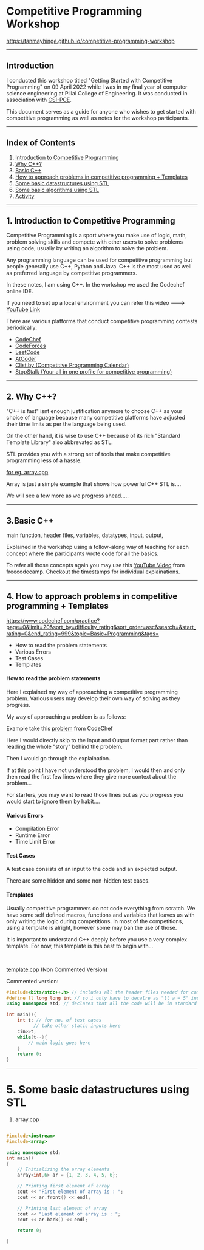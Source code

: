 # Competitive Programming Workshop

<a href="https://tanmayhinge.github.io/competitive-programming-workshop">https://tanmayhinge.github.io/competitive-programming-workshop</a>

---

## Introduction

I conducted this workshop titled "Getting Started with Competitive Programming" on 09 April 2022 while I was in my final year of computer science engineering at Pillai College of Engineering. It was conducted in association with [CSI-PCE]().

This document serves as a guide for anyone who wishes to get started with competitive programming as well as notes for the workshop participants.

---

## Index of Contents

1. [Introduction to Competitive Programming](#1-introduction-to-competitive-programming)
2. [Why C++?](#2-why-c)
3. [Basic C++](#3basic-c)
4. [How to approach problems in competitive programming + Templates](#4-how-to-approach-problems-in-competitive-programming--templates)
5. [Some basic datastructures using STL](#5-some-basic-datastructures-using-stl)
6. [Some basic algorithms using STL]()
7. [Activity]()

---

## 1. Introduction to Competitive Programming

Competitive Programming is a sport where you make use of logic, math, problem solving skills and compete with other users to solve problems using code, usually by writing an algorithm to solve the problem.

Any programming language can be used for competitive programming but people generally use C++, Python and Java. C++ is the most used as well as preferred language by competitive programmers.

In these notes, I am using C++. 
In the workshop we used the Codechef online IDE. 

If you need to set up a local environment you can refer this video ---> [YouTube Link](https://www.youtube.com/watch?v=CZ7Mf7qxbIU)

There are various platforms that conduct competitive programming contests periodically:

- [CodeChef](https://www.codechef.com/)
- [CodeForces](https://codeforces.com/)
- [LeetCode](https://leetcode.com/)
- [AtCoder](https://atcoder.jp/)
- [Clist.by (Competitive Programming Calendar)](https://clist.by/)
- [StopStalk (Your all in one profile for competitive programming)](https://www.stopstalk.com/)

---

## 2. Why C++?

"C++ is fast" isnt enough justification anymore to choose C++ as your choice of language because many competitive platforms have adjusted their time limits as per the language being used.

On the other hand, it is wise to use C++ because of its rich "Standard Template Library" also abbrevated as STL.

STL provides you with a strong set of tools that make competitive programming less of a hassle.

[for eg. array.cpp](array.cpp)

Array is just a simple example that shows how powerful C++ STL is....

We will see a few more as we progress ahead.....

---

## 3.Basic C++

main function, header files, variables, datatypes, input, output, 

Explained in the workshop using a follow-along way of teaching for each concept where the participants wrote code for all the basics.

To refer all those concepts again you may use this [YouTube Video](https://www.youtube.com/watch?v=vLnPwxZdW4Y&ab_channel=freeCodeCamp.org) from freecodecamp. Checkout the timestamps for individual explainations.

---

## 4. How to approach problems in competitive programming + Templates

https://www.codechef.com/practice?page=0&limit=20&sort_by=difficulty_rating&sort_order=asc&search=&start_rating=0&end_rating=999&topic=Basic+Programming&tags=

- How to read the problem statements
- Various Errors
- Test Cases
- Templates


#### How to read the problem statements

Here I explained my way of approaching a competitive programming problem. Various users may develop their own way of solving as they progress.

My way of approaching a problem is as follows:

Example take this [problem](https://www.codechef.com/problems/INSTNOODLE) from CodeChef

Here I would directly skip to the Input and Output format part rather than reading the whole "story" behind the problem.

Then I would go through the explaination. 

If at this point I have not understood the problem, I would then and only then read the first few lines where they give more context about the problem...

For starters, you may want to read those lines but as you progress you would start to ignore them by habit....

#### Various Errors

- Compilation Error
- Runtime Error
- Time Limit Error

#### Test Cases

A test case consists of an input to the code and an expected output.

There are some hidden and some non-hidden test cases. 


#### Templates

Usually competitive programmers do not code everything from scratch. 
We have some self defined macros, functions and variables that leaves us with only writing the logic during competitions. In most of the competitions, using a template is alright, however some may ban the use of those.

It is important to understand C++ deeply before you use a very complex template. For now, this template is this best to begin with...

<br>

[template.cpp](template.cpp) (Non Commented Version)

Commented version:
```cpp
#include<bits/stdc++.h> // includes all the header files needed for competitive programming
#define ll long long int // so i only have to decalre as "ll a = 5" instead of "long long int a = 5"
using namespace std; // declares that all the code will be in standard  namespace

int main(){
    int t; // for no. of test cases
          // take other static inputs here
    cin>>t;
    while(t--){ 
        // main logic goes here
    }
    return 0;
}
```



---

# 5. Some basic datastructures using STL

1. array.cpp

```cpp

#include<iostream>
#include<array>

using namespace std;
int main()
{
	// Initializing the array elements
	array<int,6> ar = {1, 2, 3, 4, 5, 6};

	// Printing first element of array
	cout << "First element of array is : ";
	cout << ar.front() << endl;

	// Printing last element of array
	cout << "Last element of array is : ";
	cout << ar.back() << endl;

	return 0;

}
```